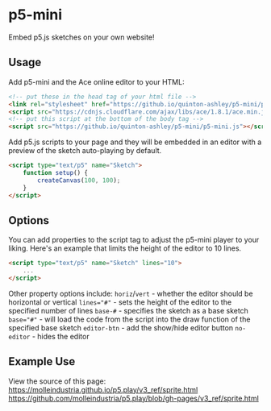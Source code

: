 # p5-mini

Embed p5.js sketches on your own website!

## Usage

Add p5-mini and the Ace online editor to your HTML:

```html
<!-- put these in the head tag of your html file -->
<link rel="stylesheet" href="https://github.io/quinton-ashley/p5-mini/p5-mini.css" />
<script src="https://cdnjs.cloudflare.com/ajax/libs/ace/1.8.1/ace.min.js"></script>
<!-- put this script at the bottom of the body tag -->
<script src="https://github.io/quinton-ashley/p5-mini/p5-mini.js"></script>
```

Add p5.js scripts to your page and they will be embedded in an editor with a preview of the sketch auto-playing by default.

```html
<script type="text/p5" name="Sketch">
	function setup() {
		createCanvas(100, 100);
	}
</script>
```

## Options

You can add properties to the script tag to adjust the p5-mini player to your liking. Here's an example that limits the height of the editor to 10 lines.

```html
<script type="text/p5" name="Sketch" lines="10">
	...
</script>
```

Other property options include:
`horiz`/`vert` - whether the editor should be horizontal or vertical
`lines="#"` - sets the height of the editor to the specified number of lines
`base-#` - specifies the sketch as a base sketch
`base="#"` - will load the code from the script into the draw function of the specified base sketch
`editor-btn` - add the show/hide editor button
`no-editor` - hides the editor

## Example Use

View the source of this page: https://molleindustria.github.io/p5.play/v3_ref/sprite.html
https://github.com/molleindustria/p5.play/blob/gh-pages/v3_ref/sprite.html
